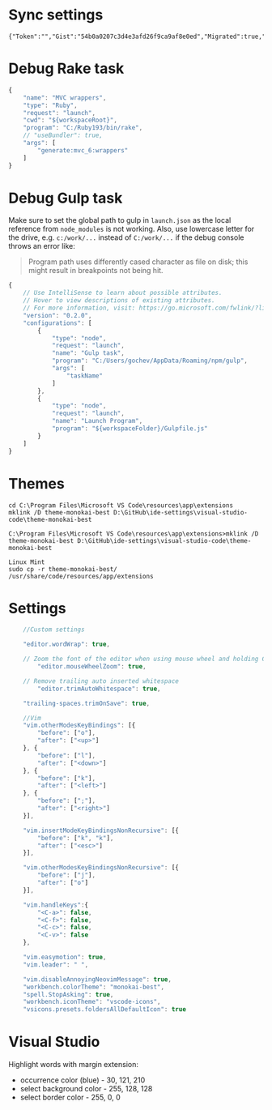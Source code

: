 # Sync settings
```
{"Token":"","Gist":"54b0a0207c3d4e3afd26f9ca9af8e0ed","Migrated":true,"ProxyIP":null,"ProxyPort":null}
```

# Debug Rake task

```javascript
{
    "name": "MVC wrappers",
    "type": "Ruby",
    "request": "launch",
    "cwd": "${workspaceRoot}",
    "program": "C:/Ruby193/bin/rake",
    // "useBundler": true,
    "args": [
        "generate:mvc_6:wrappers"
    ]
}
```

# Debug Gulp task

Make sure to set the global path to gulp in `launch.json` as the local reference from `node_modules` is not working. Also, use lowercase letter for the drive, e.g. `c:/work/...` instead of `C:/work/...` if the debug console throws an error like:

>Program path uses differently cased character as file on disk; this might result in breakpoints not being hit.



```javascript
{
    // Use IntelliSense to learn about possible attributes.
    // Hover to view descriptions of existing attributes.
    // For more information, visit: https://go.microsoft.com/fwlink/?linkid=830387
    "version": "0.2.0",
    "configurations": [
        {
            "type": "node",
            "request": "launch",
            "name": "Gulp task",
            "program": "C:/Users/gochev/AppData/Roaming/npm/gulp",
            "args": [
                "taskName"
            ]
        },
        {
            "type": "node",
            "request": "launch",
            "name": "Launch Program",
            "program": "${workspaceFolder}/Gulpfile.js"
        }
    ]
}
```
# Themes
```
cd C:\Program Files\Microsoft VS Code\resources\app\extensions
mklink /D theme-monokai-best D:\GitHub\ide-settings\visual-studio-code\theme-monokai-best

C:\Program Files\Microsoft VS Code\resources\app\extensions>mklink /D theme-monokai-best D:\GitHub\ide-settings\visual-studio-code\theme-monokai-best

Linux Mint
sudo cp -r theme-monokai-best/ /usr/share/code/resources/app/extensions 
```


# Settings
```javascript
	//Custom settings

	"editor.wordWrap": true,

	// Zoom the font of the editor when using mouse wheel and holding Ctrl
        "editor.mouseWheelZoom": true,

	// Remove trailing auto inserted whitespace
        "editor.trimAutoWhitespace": true,

	"trailing-spaces.trimOnSave": true,

	//Vim
	"vim.otherModesKeyBindings": [{
		"before": ["o"],
		"after": ["<up>"]
	}, {
		"before": ["l"],
		"after": ["<down>"]
	}, {
		"before": ["k"],
		"after": ["<left>"]
	}, {
		"before": [";"],
		"after": ["<right>"]
	}],

	"vim.insertModeKeyBindingsNonRecursive": [{
		"before": ["k", "k"],
		"after": ["<esc>"]
	}],

	"vim.otherModesKeyBindingsNonRecursive": [{
		"before": ["j"],
		"after": ["o"]
	}],

	"vim.handleKeys":{
		"<C-a>": false,
		"<C-f>": false,
		"<C-c>": false,
		"<C-v>": false
	},

	"vim.easymotion": true,
	"vim.leader": " ",

	"vim.disableAnnoyingNeovimMessage": true,
	"workbench.colorTheme": "monokai-best",
	"spell.StopAsking": true,
	"workbench.iconTheme": "vscode-icons",
	"vsicons.presets.foldersAllDefaultIcon": true
```

# Visual Studio

Highlight words with margin extension:
- occurrence color (blue) - 30, 121, 210
- select background color - 255, 128, 128
- select border color - 255, 0, 0
